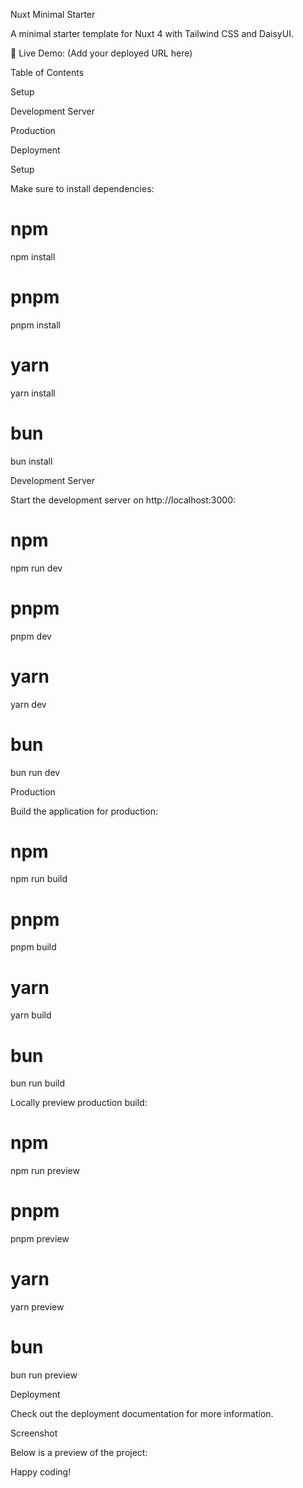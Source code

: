 Nuxt Minimal Starter

A minimal starter template for Nuxt 4 with Tailwind CSS and DaisyUI.

🚀 Live Demo: (Add your deployed URL here)

Table of Contents

Setup

Development Server

Production

Deployment

Setup

Make sure to install dependencies:

# npm
npm install

# pnpm
pnpm install

# yarn
yarn install

# bun
bun install

Development Server

Start the development server on http://localhost:3000:

# npm
npm run dev

# pnpm
pnpm dev

# yarn
yarn dev

# bun
bun run dev

Production

Build the application for production:

# npm
npm run build

# pnpm
pnpm build

# yarn
yarn build

# bun
bun run build

Locally preview production build:

# npm
npm run preview

# pnpm
pnpm preview

# yarn
yarn preview

# bun
bun run preview

Deployment

Check out the deployment documentation for more information.

Screenshot

Below is a preview of the project:



Happy coding!
